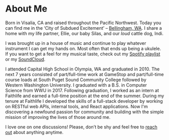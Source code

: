 # About Me

Born in Visalia, CA and raised throughout the Pacific Northwest. Today you can find me in the ‘City of Subdued Excitement’ – [Bellingham, WA](https://en.wikipedia.org/wiki/Bellingham,_Washington). I share a home with my life partner, Ellie, our baby Silas, and our _loud_ cattle dog, Indi.

I was brought up in a house of music and continue to play whatever instrument I can get my hands on. Most often that ends up being a ukulele. If you want to get a feel for my musical taste, check out my [Spotify playlist](https://open.spotify.com/playlist/3ylNKwah8Zb31fs5jPDMnl?si=q9o0FbIcQsK37dSyB0Npzg) or my [SoundCloud](https://soundcloud.com/ethanvoon).

I attended Capital High School in Olympia, WA and graduated in 2010. The next 7 years consisted of part/full-time work at GameStop and part/full-time course loads at South Puget Sound Community College followed by Western Washington University. I graduated with a B.S. in Computer Science from WWU in 2017. Following graduation, I worked as an intern at Faithlife and earned a full-time position at the end of the summer. During my tenure at Faithlife I developed the skills of a full-stack developer by working on RESTful web APIs, internal tools, and React applications. Now I'm discovering a newfound passion for community and building with the simple mission of improving the lives of those around me.

I love one on one discussions! Please, don’t be shy and feel free to [reach out](mailto:epvoon@gmail.com) about anything anytime.

